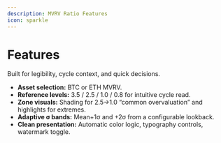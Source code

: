 ```yaml
---
description: MVRV Ratio Features
icon: sparkle
---
```


# Features

Built for legibility, cycle context, and quick decisions.

* **Asset selection:** BTC or ETH MVRV.
* **Reference levels:** 3.5 / 2.5 / 1.0 / 0.8 for intuitive cycle read.
* **Zone visuals:** Shading for 2.5→1.0 “common overvaluation” and highlights for extremes.
* **Adaptive σ bands:** Mean+1σ and +2σ from a configurable lookback.
* **Clean presentation:** Automatic color logic, typography controls, watermark toggle.
